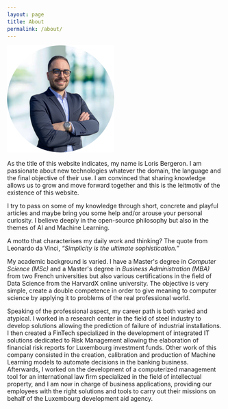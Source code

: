 ```yaml
---
layout: page
title: About
permalink: /about/
---
```


<img style="text-align: center" src="/assets/pictures/profile.png" 
    alt="profile.png" width="250" height="250">

As the title of this website indicates, my name is Loris Bergeron. I am passionate about new technologies whatever the domain, the language and the final objective of their use. 
I am convinced that sharing knowledge allows us to grow and move forward together and this is the leitmotiv of the existence of this website. 

I try to pass on some of my knowledge through short, concrete and playful articles and maybe bring you some help and/or arouse your personal curiosity. I believe deeply in the open-source philosophy but also in the themes of AI and Machine Learning.

A motto that characterises my daily work and thinking? The quote from Leonardo da Vinci, *&#8220;Simplicity is the ultimate sophistication.&#8221;*

My academic background is varied. I have a Master's degree in *Computer Science (MSc)* and a Master's degree in *Business Administration (MBA)* from two French universities but also various certifications in the field of Data Science from the HarvardX online university. The objective is very simple, create a double competence in order to give meaning to computer science by applying it to problems of the real professional world. 

Speaking of the professional aspect, my career path is both varied and atypical. I worked in a research center in the field of steel industry to develop solutions allowing the prediction of failure of industrial installations. I then created a FinTech specialized in the development of integrated IT solutions dedicated to Risk Management allowing the elaboration of financial risk reports for Luxembourg investment funds. Other work of this company consisted in the creation, calibration and production of Machine Learning models to automate decisions in the banking business.  
Afterwards, I worked on the development of a computerized management tool for an international law firm specialized in the field of intellectual property, and I am now in charge of business applications, providing our employees with the right solutions and tools to carry out their missions on behalf of the Luxembourg development aid agency.